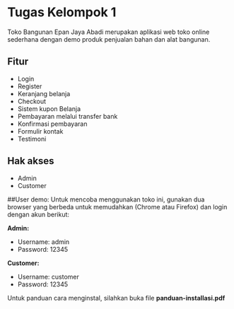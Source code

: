 # Tugas Kelompok 1
Toko Bangunan Epan Jaya Abadi merupakan aplikasi web toko online sederhana dengan demo produk penjualan bahan dan alat bangunan.

## Fitur
- Login
- Register
- Keranjang belanja
- Checkout
- Sistem kupon Belanja
- Pembayaran melalui transfer bank
- Konfirmasi pembayaran
- Formulir kontak
- Testimoni

## Hak akses
- Admin
- Customer

##User demo:
Untuk mencoba menggunakan toko ini, gunakan dua browser yang berbeda untuk memudahkan (Chrome atau Firefox) dan login dengan akun berikut:

**Admin:**
- Username: admin
- Password: 12345

**Customer:**
- Username: customer
- Password: 12345

Untuk panduan cara menginstal, silahkan buka file **panduan-installasi.pdf**
